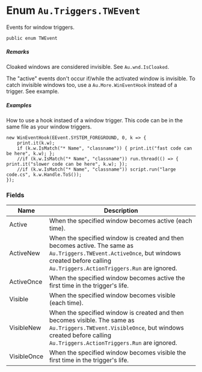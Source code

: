 # Enum `Au.Triggers.TWEvent`

Events for window triggers.

```
public enum TWEvent
```

##### Remarks

Cloaked windows are considered invisible. See `Au.wnd.IsCloaked`.

The "active" events don't occur if/while the activated window is invisible. To catch invisible windows too, use a `Au.More.WinEventHook` instead of a trigger. See example.

##### Examples

How to use a hook instaed of a window trigger. This code can be in the same file as your window triggers.

```
new WinEventHook(EEvent.SYSTEM_FOREGROUND, 0, k => {
	print.it(k.w);
	if (k.w.IsMatch("* Name", "classname")) { print.it("fast code can be here", k.w); };
	//if (k.w.IsMatch("* Name", "classname")) run.thread(() => { print.it("slower code can be here", k.w); });
	//if (k.w.IsMatch("* Name", "classname")) script.run("large code.cs", k.w.Handle.ToS());
});
```

### Fields

| Name | Description |
| --- | --- |
| Active | When the specified window becomes active (each time). |
| ActiveNew | When the specified window is created and then becomes active. The same as `Au.Triggers.TWEvent.ActiveOnce`, but windows created before calling `Au.Triggers.ActionTriggers.Run` are ignored. |
| ActiveOnce | When the specified window becomes active the first time in the trigger's life. |
| Visible | When the specified window becomes visible (each time). |
| VisibleNew | When the specified window is created and then becomes visible. The same as `Au.Triggers.TWEvent.VisibleOnce`, but windows created before calling `Au.Triggers.ActionTriggers.Run` are ignored. |
| VisibleOnce | When the specified window becomes visible the first time in the trigger's life. |